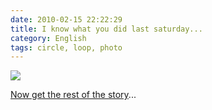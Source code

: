 ```yaml
---
date: 2010-02-15 22:22:29
title: I know what you did last saturday...
category: English
tags: circle, loop, photo
---
```


[![](/uploads/2010/mysterious-photographer.jpg)](http://be.st.free.fr/perso/doku.php/photo/trip)

[Now get the rest of the story](http://be.st.free.fr/perso/doku.php/photo/trip)...
